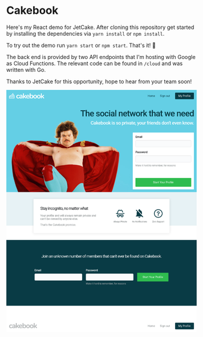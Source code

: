 # Cakebook

Here's my React demo for JetCake. After cloning this repository get started by installing the dependencies via `yarn install` or `npm install`.

To try out the demo run `yarn start` or `npm start`. That's it! :tada:

The back end is provided by two API endpoints that I'm hosting with Google as Cloud Functions. The relevant code can be found in `/cloud` and was written with Go.

Thanks to JetCake for this opportunity, hope to hear from your team soon!

![Cakebook](screenshot.png)
